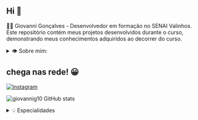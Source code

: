## Hi 👋

🧙‍♂️ Giovanni Gonçalves - Desenvolvedor em formação no SENAI Valinhos. Este repositório contém meus projetos desenvolvidos durante o curso, demonstrando meus conhecimentos adquiridos ao decorrer do curso.

<details>
  <summary>👁️ Sobre mim:</summary>
</details>


## chega nas rede! 😀

[![Instagram](https://img.shields.io/badge/Instagram-E4405F?style=for-the-badge&logo=instagram&logoColor=white)]()

![giovannig10 GitHub stats](https://github-readme-stats.vercel.app/api?username=giovannig10&show_icons=true&theme=transparent)

<details>
 <summary>💡 Especialidades </summary>
  <div style="flex-basis: 48%;">
    <h3>Programming Languages</h3>
    <img align="center" alt="Js" height="30" width="40" src="https://raw.githubusercontent.com/devicons/devicon/master/icons/javascript/javascript-plain.svg">
    <img align="center" alt="HTML" height="30" width="40" src="https://raw.githubusercontent.com/devicons/devicon/master/icons/html5/html5-original.svg">
    <img align="center" alt="CSS" height="30" width="40" src="https://raw.githubusercontent.com/devicons/devicon/master/icons/css3/css3-original.svg">
  </div>
</details>

